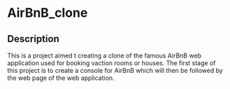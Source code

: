 # AirBnB_clone

## Description

This is a project aimed t creating a clone of the famous AirBnB web application used for booking vaction rooms or houses.
The first stage of this project is to create a console for AirBnB which will then be followed by the web page of the web application.

